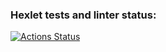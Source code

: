 ### Hexlet tests and linter status:
[![Actions Status](https://github.com/VolkovCode/frontend-project-lvl1/workflows/hexlet-check/badge.svg)](https://github.com/VolkovCode/frontend-project-lvl1/actions)